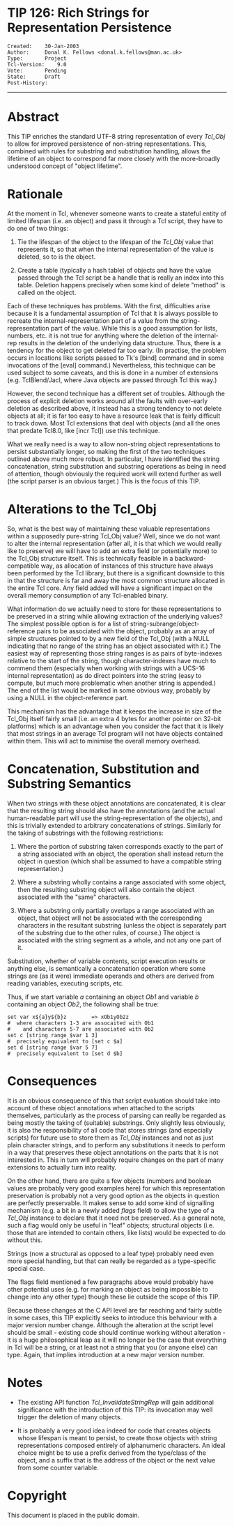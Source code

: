 # TIP 126: Rich Strings for Representation Persistence
	Created:	30-Jan-2003
	Author:		Donal K. Fellows <donal.k.fellows@man.ac.uk>
	Type:		Project
	Tcl-Version:	9.0
	Vote:		Pending
	State:		Draft
	Post-History:	
-----

# Abstract

This TIP enriches the standard UTF-8 string representation of every
_Tcl\_Obj_ to allow for improved persistence of non-string
representations.  This, combined with rules for substring and
substitution handling, allows the lifetime of an object to correspond
far more closely with the more-broadly understood concept of "object
lifetime".

# Rationale

At the moment in Tcl, whenever someone wants to create a stateful
entity of limited lifespan \(i.e. an object\) and pass it through a Tcl
script, they have to do one of two things:

 1. Tie the lifespan of the object to the lifespan of the _Tcl\_Obj_
    value that represents it, so that when the internal representation
    of the value is deleted, so to is the object.

 2. Create a table \(typically a hash table\) of objects and have the
    value passed through the Tcl script be a handle that is really an
    index into this table.  Deletion happens precisely when some kind
    of delete "method" is called on the object.

Each of these techniques has problems.  With the first, difficulties
arise because it is a fundamental assumption of Tcl that it is always
possible to recreate the internal-representation part of a value from
the string-representation part of the value.  While this is a good
assumption for lists, numbers, etc. it is not true for anything where
the deletion of the internal-rep results in the deletion of the
underlying data structure.  Thus, there is a tendency for the object
to get deleted far too early.  \(In practise, the problem occurs in
locations like scripts passed to Tk's [bind] command and in some
invocations of the [eval] command.\)  Nevertheless, this technique
can be used subject to some caveats, and this is done in a number of
extensions \(e.g. TclBlend/Jacl, where Java objects are passed through
Tcl this way.\)

However, the second technique has a different set of troubles.
Although the process of explicit deletion works around all the faults
with over-early deletion as described above, it instead has a strong
tendency to not delete objects at all; it is far too easy to have a
resource leak that is fairly difficult to track down.  Most Tcl
extensions that deal with objects \(and all the ones that predate
Tcl8.0, like [incr Tcl]\) use this technique.

What we really need is a way to allow non-string object
representations to persist substantially longer, so making the first
of the two techniques outlined above much more robust.  In particular,
I have identified the string concatenation, string substitution and
substring operations as being in need of attention, though obviously
the required work will extend further as well \(the script parser is an
obvious target.\)  This is the focus of this TIP.

# Alterations to the Tcl\_Obj

So, what is the best way of maintaining these valuable representations
within a supposedly pure-string Tcl\_Obj value?  Well, since we do not
want to alter the internal representation \(after all, it is that which
we would really like to preserve\) we will have to add an extra field
\(or potentially more\) to the Tcl\_Obj structure itself.  This is
technically feasible in a backward-compatible way, as allocation of
instances of this structure have always been performed by the Tcl
library, but there is a significant downside to this in that the
structure is far and away the most common structure allocated in the
entire Tcl core.  Any field added will have a significant impact on
the overall memory consumption of any Tcl-enabled binary.

What information do we actually need to store for these
representations to be preserved in a string while allowing extraction
of the underlying values?  The simplest possible option is for a list
of string-subrange/object-reference pairs to be associated with the
object, probably as an array of simple structures pointed to by a new
field of the Tcl\_Obj \(with a NULL indicating that no range of the
string has an object associated with it.\)  The easiest way of
representing those string ranges is as pairs of byte-indexes relative
to the start of the string, though character-indexes have much to
commend them \(especially when working with strings with a UCS-16
internal representation\) as do direct pointers into the string \(easy
to compute, but much more problematic when another string is
appended.\)  The end of the list would be marked in some obvious way,
probably by using a NULL in the object-reference part.

This mechanism has the advantage that it keeps the increase in size of
the Tcl\_Obj itself fairly small \(i.e. an extra 4 bytes for another
pointer on 32-bit platforms\) which is an advantage when you consider
the fact that it is likely that most strings in an average Tcl program
will not have objects contained within them.  This will act to
minimise the overall memory overhead.

# Concatenation, Substitution and Substring Semantics

When two strings with these object annotations are concatenated, it is
clear that the resulting string should also have the annotations \(and
the actual human-readable part will use the string-representation of
the objects\), and this is trivially extended to arbitrary
concatenations of strings.  Similarly for the taking of substrings
with the following restrictions:

 1. Where the portion of substring taken corresponds exactly to the
    part of a string associated with an object, the operation shall
    instead return the object in question \(which shall be assumed to
    have a compatible string representation.\)

 2. Where a substring wholly contains a range associated with some
    object, then the resulting substring object will also contain the
    object associated with the "same" characters.

 3. Where a substring only partially overlaps a range associated with
    an object, that object will not be associated with the
    corresponding characters in the resultant substring \(unless the
    object is separately part of the substring due to the other rules,
    of course.\)  The object is associated with the string segment as a
    whole, and not any one part of it.

Substitution, whether of variable contents, script execution results
or anything else, is semantically a concatenation operation where some
strings are \(as it were\) immediate operands and others are derived
from reading variables, executing scripts, etc.

Thus, if we start variable _a_ containing an object _Ob1_ and
variable _b_ containing an object _Ob2_, the following shall be
true:

	set var x${a}y${b}z        => xOb1yOb2z
	#  where characters 1-3 are assocaited with Ob1
	#    and characters 5-7 are associated with Ob2
	set c [string range $var 1 3]
	#  precisely equivalent to [set c $a]
	set d [string range $var 5 7]
	#  precisely equivalent to [set d $b]

# Consequences

It is an obvious consequence of this that script evaluation should
take into account of these object annotations when attached to the
scripts themselves, particularly as the process of parsing can really
be regarded as being mostly the taking of \(suitable\) substrings.  Only
slightly less obviously, it is also the responsibility of all code
that stores strings \(and especially scripts\) for future use to store
them as _Tcl\_Obj_ instances and not as just plain character strings,
and to perform any substitutions it needs to perform in a way that
preserves these object annotations on the parts that it is not
interested in.  This in turn will probably require changes on the part
of many extensions to actually turn into reality.

On the other hand, there are quite a few objects \(numbers and boolean
values are probably very good examples here\) for which this
representation preservation is probably not a very good option as the
objects in question are perfectly preservable.  It makes sense to add
some kind of signalling mechanism \(e.g. a bit in a newly added
_flags_ field\) to allow the type of a _Tcl\_Obj_ instance to
declare that it need not be preserved.  As a general note, such a flag
would only be useful in "leaf" objects; structural objects \(i.e. those
that are intended to contain others, like lists\) would be expected to
do without this.

Strings \(now a structural as opposed to a leaf type\) probably need
even more special handling, but that can really be regarded as a
type-specific special case.

The flags field mentioned a few paragraphs above would probably have
other potential uses \(e.g. for marking an object as being impossible
to change into any other type\) though these lie outside the scope of
this TIP.

Because these changes at the C API level are far reaching and fairly
subtle in some cases, this TIP explicitly seeks to introduce this
behaviour with a major version number change.  Although the alteration
at the script level should be small - existing code should continue
working without alteration - it is a huge philosophical leap as it
will no longer be the case that everything in Tcl will be a string, or
at least not a string that you \(or anyone else\) can type.  Again, that
implies introduction at a new major version number.

# Notes

 * The existing API function _Tcl\_InvalidateStringRep_ will gain
   additional significance with the introduction of this TIP: its
   invocation may well trigger the deletion of many objects.

 * It is probably a very good idea indeed for code that creates
   objects whose lifespan is meant to persist, to create those objects
   with string representations composed entirely of alphanumeric
   characters.  An ideal choice might be to use a prefix derived from
   the type/class of the object, and a suffix that is the address of
   the object or the next value from some counter variable.

# Copyright

This document is placed in the public domain.

